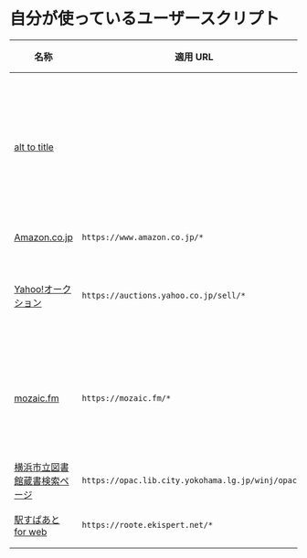# 自分が使っているユーザースクリプト

| 名称                                                                                                                                            | 適用 URL                                           | 処理内容                                                               |
| ----------------------------------------------------------------------------------------------------------------------------------------------- | -------------------------------------------------- | ---------------------------------------------------------------------- |
| [alt to title](https://github.com/SaekiTominaga/browser/raw/main/packages/userscript/dist/alt-to-title.user.js)                                 |                                                    | 画像の `alt` 属性値をツールチップ表示するため `title` 属性にコピーする |
| [Amazon.co.jp](https://github.com/SaekiTominaga/browser/raw/main/packages/userscript/dist/amazon_co_jp.user.js)                                 | `https://www.amazon.co.jp/*`                       | リンク改善                                                             |
| [Yahoo!オークション](https://github.com/SaekiTominaga/browser/raw/main/packages/userscript/dist/auctions_yahoo_co_jp.user.js)                   | `https://auctions.yahoo.co.jp/sell/*`              | 出品フォームのキーボード操作の改善                                     |
| [mozaic.fm](https://github.com/SaekiTominaga/browser/raw/main/packages/userscript/dist/mozaic_fm.user.js)                                       | `https://mozaic.fm/*`                              | Web podcast を Cookie 無効環境でも聴けるようにする                     |
| [横浜市立図書館蔵書検索ページ](https://github.com/SaekiTominaga/browser/raw/main/packages/userscript/dist/opac_lib_city_yokohama_lg_jp.user.js) | `https://opac.lib.city.yokohama.lg.jp/winj/opac/*` | フォーム UI の改善                                                     |
| [駅すぱあと for web](https://github.com/SaekiTominaga/browser/raw/main/packages/userscript/dist/roote_ekispert_net.user.js)                     | `https://roote.ekispert.net/*`                     | フォーム UI の改善                                                     |
